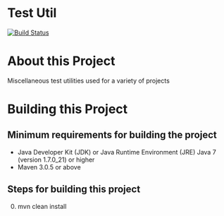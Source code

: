 # Test Util

[![Build Status][build-status-image]][build-status]

[build-status-image]: https://travis-ci.org/kaazing/test.util.svg?branch=develop
[build-status]: https://travis-ci.org/kaazing/test.util

# About this Project

Miscellaneous test utilities used for a variety of projects

# Building this Project

## Minimum requirements for building the project
* Java Developer Kit (JDK) or Java Runtime Environment (JRE) Java 7 (version 1.7.0_21) or higher
* Maven 3.0.5 or above

## Steps for building this project
0. mvn clean install
